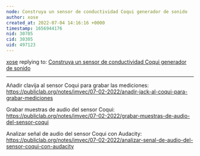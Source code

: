 ```yaml
---
node: Construya un sensor de conductividad Coqui generador de sonido
author: xose
created_at: 2022-07-04 14:16:16 +0000
timestamp: 1656944176
nid: 30705
cid: 30305
uid: 497123
---
```




[xose](../profile/xose) replying to: [Construya un sensor de conductividad Coqui generador de sonido](../notes/alejobonifacio/05-10-2022/construya-un-sensor-de-conductividad-coqui-generador-de-sonido)

----
Añadir clavija al sensor Coqui para grabar las mediciones: https://publiclab.org/notes/imvec/07-02-2022/anadir-jack-al-coqui-para-grabar-mediciones

Grabar muestras de audio del sensor Coqui: https://publiclab.org/notes/imvec/07-02-2022/grabar-muestras-de-audio-del-sensor-coqui

Analizar señal de audio del sensor Coqui con Audacity: https://publiclab.org/notes/imvec/07-02-2022/analizar-senal-de-audio-del-sensor-coqui-con-audacity
